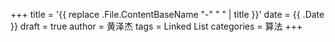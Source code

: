 +++
title = '{{ replace .File.ContentBaseName "-" " " | title }}'
date = {{ .Date }}
draft = true
author = 黄泽杰
tags = Linked List
categories = 算法
+++
